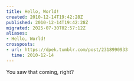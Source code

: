 ```yaml
---
title: Hello, World!
created: 2010-12-14T19:42:28Z
published: 2010-12-14T19:42:28Z
migrated: 2025-07-30T02:57:12Z
aliases:
- Hello, World!
crossposts:
- url: https://dpek.tumblr.com/post/2318990933
  time: 2010-12-14
---
```


You saw that coming, right?
